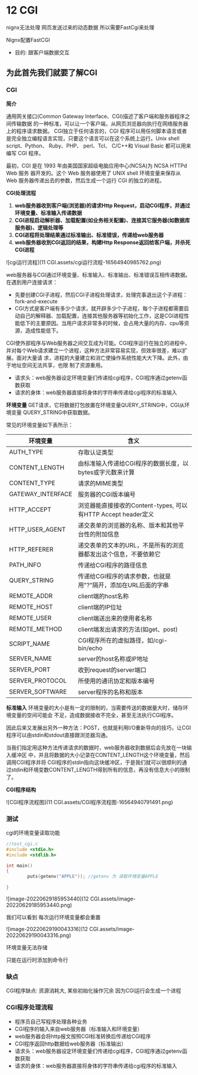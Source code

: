 # 12 CGI

nignx无法处理 网页发送过来的动态数据  所以需要FastCgi来处理

Nignx配置FastCGI 

- 目的: 跟客户端数据交互

## 为此首先我们就要了解CGI

###  CGI

**简介**

通用网关接口(Common Gateway Interface、CGI)描述了客户端和服务器程序之间传输数据 的一种标准，可以让一个客户端，从网页浏览器向执行在网络服务器上的程序请求数据。 CGI独立于任何语言的，CGI 程序可以用任何脚本语言或者是完全独立编程语言实现，只要这个语言可以在这个系统上运行。Unix shell script、Python、 Ruby、PHP、 perl、Tcl、 C/C++和 Visual Basic 都可以用来编写 CGI 程序。

最初，CGI 是在 1993 年由美国国家超级电脑应用中心(NCSA)为 NCSA HTTPd Web 服务 器开发的。这个 Web 服务器使用了 UNIX shell 环境变量来保存从 Web 服务器传递出去的参数，然后生成一个运行 CGI 的独立的进程。

**CGI处理流程**

1. **web服务器收到客户端(浏览器)的请求Http Request，启动CGI程序，并通过环境变量、标准输入传递数据**
2. **CGI进程启动解析器、加载配置(如业务相关配置)、连接其它服务器(如数据库服务器)、逻辑处理等**
3. **CGI进程将处理结果通过标准输出、标准错误，传递给web服务器**
4. **web服务器收到CGI返回的结果，构建Http Response返回给客户端，并杀死CGI进程**

![cgi运行流程](11 CGI.assets/cgi运行流程-16564940985762.png)

web服务器与CGI通过环境变量、标准输入、标准输出、标准错误互相传递数据。在遇到用户连接请求：

- 先要创建CGI子进程，然后CGI子进程处理请求，处理完事退出这个子进程：fork-and-execute
- CGI方式是客户端有多少个请求，就开辟多少个子进程，每个子进程都需要启动自己的解释器、加载配置，连接其他服务器等初始化工作，这是CGI进程性能低下的主要原因。当用户请求非常多的时候，会占用大量的内存、cpu等资源，造成性能低下。

CGI使外部程序与Web服务器之间交互成为可能。CGI程序运行在独立的进程中，并对每个Web请求建立一个进程，这种方法非常容易实现，但效率很差，难以扩展。面对大量请 求，进程的大量建立和消亡使操作系统性能大大下降。此外，由于地址空间无法共享，也限 制了资源重用。





- 请求头：web服务器设定环境变量们传递给cgi程序，CGI程序通过getenv函数获取
- 请求的身体：web服务器直接将身体的字符串传递给cgi程序的标准输入

**环境变量** GET请求，它将数据打包放置在环境变量QUERY_STRING中，CGI从环境变量 QUERY_STRING中获取数据。

常见的环境变量如下表所示：

| 环境变量          | 含义                                                         |
| ----------------- | ------------------------------------------------------------ |
| AUTH_TYPE         | 存取认证类型                                                 |
| CONTENT_LENGTH    | 由标准输入传递给CGI程序的数据长度，以bytes或字元数来计算     |
| CONTENT_TYPE      | 请求的MIME类型                                               |
| GATEWAY_INTERFACE | 服务器的CGI版本编号                                          |
| HTTP_ACCEPT       | 浏览器能直接接收的Content-types, 可以有HTTP Accept header定义 |
| HTTP_USER_AGENT   | 递交表单的浏览器的名称、版本和其他平台性的附加信息           |
| HTTP_REFERER      | 递交表单的文本的URL，不是所有的浏览器都发出这个信息，不要依赖它 |
| PATH_INFO         | 传递给CGI程序的路径信息                                      |
| QUERY_STRING      | 传递给CGI程序的请求参数，也就是用"?"隔开，添加在URL后面的字串 |
| REMOTE_ADDR       | client端的host名称                                           |
| REMOTE_HOST       | client端的IP位址                                             |
| REMOTE_USER       | client端送出来的使用者名称                                   |
| REMOTE_METHOD     | client端发出请求的方法(如get、post)                          |
| SCRIPT_NAME       | CGI程序所在的虚拟路径，如/cgi-bin/echo                       |
| SERVER_NAME       | server的host名称或IP地址                                     |
| SERVER_PORT       | 收到request的server端口                                      |
| SERVER_PROTOCOL   | 所使用的通讯协定和版本编号                                   |
| SERVER_SOFTWARE   | server程序的名称和版本                                       |

**标准输入** 环境变量的大小是有一定的限制的，当需要传送的数据量大时，储存环境变量的空间可能会 不足，造成数据接收不完全，甚至无法执行CGI程序。

因此后来又发展出另外一种方法：POST，也就是利用I/O重新导向的技巧，让CGI程序可以由stdin和stdout直接跟浏览器沟通。

当我们指定用这种方法传递请求的数据时，web服务器收到数据后会先放在一块输入缓冲区 中，并且将数据的大小记录在CONTENT_LENGTH这个环境变量，然后调用CGI程序并将 CGI程序的stdin指向这块缓冲区，于是我们就可以很顺利的通过stdin和环境变数CONTENT_LENGTH得到所有的信息，再没有信息大小的限制了。

**CGI程序结构**

![CGI程序流程图](11 CGI.assets/CGI程序流程图-16564940791491.png)

### 测试

cgi的环境变量读取功能

```c++
//test_cgi.c
#include <stdio.h>
#include <stdlib.h>

int main()
{       
        puts(getenv("APPLE")); //getenv 为 读取环境变量APPLE
        
}  
```

![image-20220629185953440](12 CGI.assets/image-20220629185953440.png)

我们可以看到 每次运行环境变量都会重置

![image-20220629190043316](12 CGI.assets/image-20220629190043316.png)

环境变量无法存储  

只能在运行时添加到命令行



### 缺点

CGI程序缺点: 资源消耗大, 某些初始化操作冗余 因为CGI运行会生成一个进程

### CGI程序处理流程

- 程序员自己写程序处理各种业务
- CGI程序的输入来自web服务器（标准输入和环境变量）
- web服务器会将http报文按照CGI标准转换后传递给CGI程序
- CGI程序返回http数据给web服务器（标准输出）
- 请求头：web服务器设定环境变量们传递给cgi程序，CGI程序通过getenv函数获取
- 请求的身体：web服务器直接将身体的字符串传递给cgi程序的标准输入
